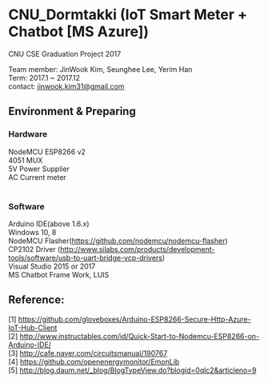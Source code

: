 # CNU_Dormtakki (IoT Smart Meter + Chatbot [MS Azure])

CNU CSE Graduation Project 2017

Team member: JinWook Kim, Seunghee Lee, Yerim Han  
Term: 2017.1 ~ 2017.12  
contact: jinwook.kim31@gmail.com  

## Environment & Preparing
### Hardware
  NodeMCU ESP8266 v2  
  4051 MUX  
  5V Power Supplier  
  AC Current meter  
  
### Software
  Arduino IDE(above 1.6.x)  
  Windows 10, 8  
  NodeMCU Flasher(https://github.com/nodemcu/nodemcu-flasher)  
  CP2102 Driver (http://www.silabs.com/products/development-tools/software/usb-to-uart-bridge-vcp-drivers)  
  Visual Studio 2015 or 2017  
  MS Chatbot Frame Work, LUIS  
  

## Reference:
  [1] https://github.com/gloveboxes/Arduino-ESP8266-Secure-Http-Azure-IoT-Hub-Client  
  [2] http://www.instructables.com/id/Quick-Start-to-Nodemcu-ESP8266-on-Arduino-IDE/  
  [3] http://cafe.naver.com/circuitsmanual/190767  
  [4] https://github.com/openenergymonitor/EmonLib   
  [5] http://blog.daum.net/_blog/BlogTypeView.do?blogid=0qlc2&articleno=9  
